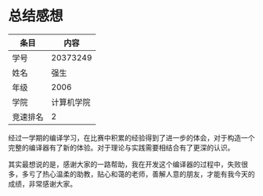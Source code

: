 # 总结感想

| 条目     | 内容       |
| -------- | ---------- |
| 学号     | 20373249   |
| 姓名     | 强生       |
| 年级     | 2006       |
| 学院     | 计算机学院 |
| 竞速排名 | 2          |

​	经过一学期的编译学习，在比赛中积累的经验得到了进一步的体会，对于构造一个完整的编译器有了新的体验。对于理论与实践需要相结合有了更深的认识。

​	其实最想说的是，感谢大家的一路帮助，我在开发这个编译器的过程中，失败很多，多亏了热心温柔的助教，贴心和蔼的老师，善解人意的朋友，才能有我今天的成绩，非常感谢大家。